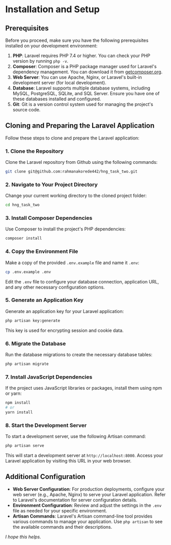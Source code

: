 # Installation and Setup

## Prerequisites

Before you proceed, make sure you have the following prerequisites installed on your development environment:

1. **PHP**: Laravel requires PHP 7.4 or higher. You can check your PHP version by running `php -v`.
2. **Composer**: Composer is a PHP package manager used for Laravel's dependency management. You can download it from [getcomposer.org]().
3. **Web Server**: You can use Apache, Nginx, or Laravel's built-in development server (for local development).
4. **Database**: Laravel supports multiple database systems, including MySQL, PostgreSQL, SQLite, and SQL Server. Ensure you have one of these databases installed and configured.
5. **Git**: Git is a version control system used for managing the project's source code.
    

## Cloning and Preparing the Laravel Application

Follow these steps to clone and prepare the Laravel application:

### 1\. Clone the Repository

Clone the Laravel repository from Github using the following commands:

```bash
git clone git@github.com:rahmanakorede442/hng_task_two.git
 ```

### 2\. Navigate to Your Project Directory

Change your current working directory to the cloned project folder:

```bash
cd hng_task_two
 ```

### 3\. Install Composer Dependencies

Use Composer to install the project's PHP dependencies:

```bash
composer install
 ```

### 4\. Copy the Environment File

Make a copy of the provided `.env.example` file and name it `.env`:

```bash
cp .env.example .env
 ```

Edit the `.env` file to configure your database connection, application URL, and any other necessary configuration options.

### 5\. Generate an Application Key

Generate an application key for your Laravel application:

```bash
php artisan key:generate
 ```

This key is used for encrypting session and cookie data.

### 6\. Migrate the Database

Run the database migrations to create the necessary database tables:

```bash
php artisan migrate
 ```

### 7\. Install JavaScript Dependencies

If the project uses JavaScript libraries or packages, install them using npm or yarn:

```bash
npm install
# or
yarn install
 ```

### 8\. Start the Development Server

To start a development server, use the following Artisan command:

```bash
php artisan serve
 ```

This will start a development server at `http://localhost:8000`. Access your Laravel application by visiting this URL in your web browser.

## Additional Configuration

- **Web Server Configuration**: For production deployments, configure your web server (e.g., Apache, Nginx) to serve your Laravel application. Refer to Laravel's documentation for server configuration details.
- **Environment Configuration**: Review and adjust the settings in the `.env` file as needed for your specific environment.
- **Artisan Commands**: Laravel's Artisan command-line tool provides various commands to manage your application. Use `php artisan` to see the available commands and their descriptions.


_I hope this helps._